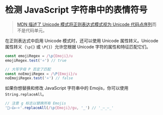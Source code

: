 # 检测 JavaScript 字符串中的表情符号

> [MDN 描述了 Unicode 模式将正则表达式模式视为 Unicode 代码点序列](https://developer.mozilla.org/en-US/docs/Web/JavaScript/Guide/Regular_Expressions#advanced_searching_with_flags)而不是代码单元。

在正则表达式中启用 Unicode 模式时，还可以使用 Unicode 属性转义。Unicode 属性转义（`\p{}` 或 `\P{}`）允许您根据 Unicode 字符的属性和特征匹配它们。

```js
const emojiRegex = /\p{Emoji}/u
emojiRegex.test('⭐') // true

// 大写字母 P 否定了匹配
const noEmojiRegex = /\P{Emoji}/u
noEmojiRegex.test('⭐') // false
```

如果你想替换和修改 JavaScript 字符串中的 Emojis，你可以使用 `String.replaceAll`。

```js
// 注意 g 标志以替换所有 Emojis
'🙈–👍–⭐'.replaceAll(/\p{Emoji}/gu, '_') // '_–_–_'
```
